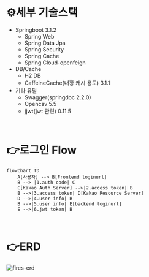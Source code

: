 
# ⚙️세부 기술스택
* Springboot 3.1.2
  * Spring Web
  * Spring Data Jpa
  * Spring Security
  * Spring Cache
  * Spring Cloud-openfeign
* DB/Cache
  * H2 DB
  * CaffeineCache(내장 캐시 용도) 3.1.1
* 기타 유틸
  * Swagger(springdoc 2.2.0)
  * Opencsv 5.5
  * jjwt(jwt 관련) 0.11.5

<br>

# 👉로그인 Flow
```mermaid
flowchart TD
    A[사용자] --> B[Frontend loginurl]
    B --> |1.auth code| C
    C[Kakao Auth Server] -->|2.access token| B
    B -->|3.access token| D[Kakao Resource Server]
    D -->|4.user info| B
    B -->|5.user info| E[backend loginurl]
    E -->|6.jwt token| B
```
<br>

# 👉ERD
![fires-erd](https://github.com/fire-tribes/backend/assets/126640838/e161944f-72ea-4f60-971b-e390d4abed70)
